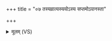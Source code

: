 +++
title = "०७ तस्यव्रात्यस्ययोऽस्य सप्तमोऽपानस्ता"

+++
<details><summary>मूलम् (VS)</summary>

तस्य॒व्रात्य॑स्य।  
यो᳡ऽस्य॑ सप्त॒मो᳡ऽपा॒नस्ता इ॒मा दक्षि॑णाः ॥
</details>